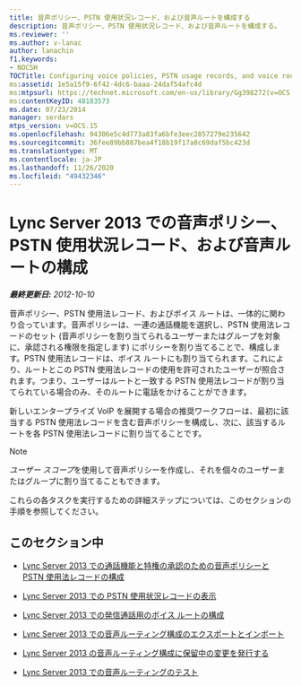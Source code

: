 ```yaml
---
title: 音声ポリシー、PSTN 使用状況レコード、および音声ルートを構成する
description: 音声ポリシー、PSTN 使用状況レコード、および音声ルートを構成する。
ms.reviewer: ''
ms.author: v-lanac
author: lanachin
f1.keywords:
- NOCSH
TOCTitle: Configuring voice policies, PSTN usage records, and voice routes
ms:assetid: 1e5a15f9-6f42-4dc6-baaa-24daf54afc4d
ms:mtpsurl: https://technet.microsoft.com/en-us/library/Gg398272(v=OCS.15)
ms:contentKeyID: 48183573
ms.date: 07/23/2014
manager: serdars
mtps_version: v=OCS.15
ms.openlocfilehash: 94306e5c4d773a83fa6bfe3eec2857279e235642
ms.sourcegitcommit: 36fee89bb887bea4f18b19f17a8c69daf5bc423d
ms.translationtype: MT
ms.contentlocale: ja-JP
ms.lasthandoff: 11/26/2020
ms.locfileid: "49432346"
---
```

# <a name="configuring-voice-policies-pstn-usage-records-and-voice-routes-in-lync-server-2013"></a>Lync Server 2013 での音声ポリシー、PSTN 使用状況レコード、および音声ルートの構成

<div data-xmlns="http://www.w3.org/1999/xhtml">

<div class="topic" data-xmlns="http://www.w3.org/1999/xhtml" data-msxsl="urn:schemas-microsoft-com:xslt" data-cs="https://msdn.microsoft.com/">

<div data-asp="https://msdn2.microsoft.com/asp">



</div>

<div id="mainSection">

<div id="mainBody">

<span> </span>

_**最終更新日:** 2012-10-10_

音声ポリシー、PSTN 使用法レコード、およびボイス ルートは、一体的に関わり合っています。音声ポリシーは、一連の通話機能を選択し、PSTN 使用法レコードのセット (音声ポリシーを割り当てられるユーザーまたはグループを対象に、承認される権限を指定します) にポリシーを割り当てることで、構成します。PSTN 使用法レコードは、ボイス ルートにも割り当てられます。これにより、ルートとこの PSTN 使用法レコードの使用を許可されたユーザーが照合されます。つまり、ユーザーはルートと一致する PSTN 使用法レコードが割り当てられている場合のみ、そのルートに電話をかけることができます。

新しいエンタープライズ VoIP を展開する場合の推奨ワークフローは、最初に該当する PSTN 使用法レコードを含む音声ポリシーを構成し、次に、該当するルートを各 PSTN 使用法レコードに割り当てることです。

<div>


> [!NOTE]
> <EM>ユーザー スコープ</EM>を使用して音声ポリシーを作成し、それを個々のユーザーまたはグループに割り当てることもできます。



</div>

これらの各タスクを実行するための詳細ステップについては、このセクションの手順を参照してください。

<div>

## <a name="in-this-section"></a>このセクション中

  - [Lync Server 2013 での通話機能と特権の承認のための音声ポリシーと PSTN 使用法レコードの構成](lync-server-2013-configuring-voice-policies-and-pstn-usage-records-to-authorize-calling-features-and-privileges.md)

  - [Lync Server 2013 での PSTN 使用状況レコードの表示](lync-server-2013-view-pstn-usage-records.md)

  - [Lync Server 2013 での発信通話用のボイス ルートの構成](lync-server-2013-configuring-voice-routes-for-outbound-calls.md)

  - [Lync Server 2013 での音声ルーティング構成のエクスポートとインポート](lync-server-2013-exporting-and-importing-voice-routing-configuration.md)

  - [Lync Server 2013 の音声ルーティング構成に保留中の変更を発行する](lync-server-2013-publish-pending-changes-to-the-voice-routing-configuration.md)

  - [Lync Server 2013 での音声ルーティングのテスト](lync-server-2013-test-voice-routing.md)

</div>

</div>

<span> </span>

</div>

</div>

</div>

